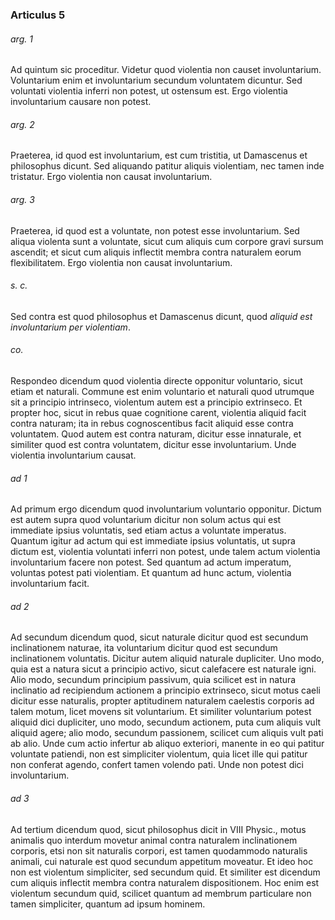 ### Articulus 5

###### arg. 1
Ad quintum sic proceditur. Videtur quod violentia non causet involuntarium. Voluntarium enim et involuntarium secundum voluntatem dicuntur. Sed voluntati violentia inferri non potest, ut ostensum est. Ergo violentia involuntarium causare non potest.

###### arg. 2
Praeterea, id quod est involuntarium, est cum tristitia, ut Damascenus et philosophus dicunt. Sed aliquando patitur aliquis violentiam, nec tamen inde tristatur. Ergo violentia non causat involuntarium.

###### arg. 3
Praeterea, id quod est a voluntate, non potest esse involuntarium. Sed aliqua violenta sunt a voluntate, sicut cum aliquis cum corpore gravi sursum ascendit; et sicut cum aliquis inflectit membra contra naturalem eorum flexibilitatem. Ergo violentia non causat involuntarium.

###### s. c.
Sed contra est quod philosophus et Damascenus dicunt, quod *aliquid est involuntarium per violentiam*.

###### co.
Respondeo dicendum quod violentia directe opponitur voluntario, sicut etiam et naturali. Commune est enim voluntario et naturali quod utrumque sit a principio intrinseco, violentum autem est a principio extrinseco. Et propter hoc, sicut in rebus quae cognitione carent, violentia aliquid facit contra naturam; ita in rebus cognoscentibus facit aliquid esse contra voluntatem. Quod autem est contra naturam, dicitur esse innaturale, et similiter quod est contra voluntatem, dicitur esse involuntarium. Unde violentia involuntarium causat.

###### ad 1
Ad primum ergo dicendum quod involuntarium voluntario opponitur. Dictum est autem supra quod voluntarium dicitur non solum actus qui est immediate ipsius voluntatis, sed etiam actus a voluntate imperatus. Quantum igitur ad actum qui est immediate ipsius voluntatis, ut supra dictum est, violentia voluntati inferri non potest, unde talem actum violentia involuntarium facere non potest. Sed quantum ad actum imperatum, voluntas potest pati violentiam. Et quantum ad hunc actum, violentia involuntarium facit.

###### ad 2
Ad secundum dicendum quod, sicut naturale dicitur quod est secundum inclinationem naturae, ita voluntarium dicitur quod est secundum inclinationem voluntatis. Dicitur autem aliquid naturale dupliciter. Uno modo, quia est a natura sicut a principio activo, sicut calefacere est naturale igni. Alio modo, secundum principium passivum, quia scilicet est in natura inclinatio ad recipiendum actionem a principio extrinseco, sicut motus caeli dicitur esse naturalis, propter aptitudinem naturalem caelestis corporis ad talem motum, licet movens sit voluntarium. Et similiter voluntarium potest aliquid dici dupliciter, uno modo, secundum actionem, puta cum aliquis vult aliquid agere; alio modo, secundum passionem, scilicet cum aliquis vult pati ab alio. Unde cum actio infertur ab aliquo exteriori, manente in eo qui patitur voluntate patiendi, non est simpliciter violentum, quia licet ille qui patitur non conferat agendo, confert tamen volendo pati. Unde non potest dici involuntarium.

###### ad 3
Ad tertium dicendum quod, sicut philosophus dicit in VIII Physic., motus animalis quo interdum movetur animal contra naturalem inclinationem corporis, etsi non sit naturalis corpori, est tamen quodammodo naturalis animali, cui naturale est quod secundum appetitum moveatur. Et ideo hoc non est violentum simpliciter, sed secundum quid. Et similiter est dicendum cum aliquis inflectit membra contra naturalem dispositionem. Hoc enim est violentum secundum quid, scilicet quantum ad membrum particulare non tamen simpliciter, quantum ad ipsum hominem.

